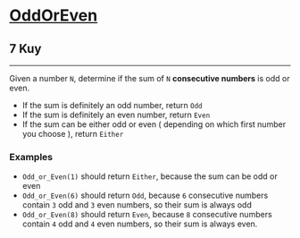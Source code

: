 <h1><a href="https://www.codewars.com/kata/619f200fd0ff91000eaf4a08/train/javascript">OddOrEven</a></h1>
<h2>7 Kuy</h2>
<hr><div><p>Given a number <code>N</code>, determine if the sum of <code>N</code> 
<b>consecutive numbers</b> is odd or even.</p></div>
<ul>
<li>If the sum is definitely an odd number, return <code>Odd</code></li>
<li>If the sum is definitely an even number, return <code>Even</code></li>
<li>If the sum can be either odd or even ( depending on which first number you choose ), return <code>Either</code></li>
</ul>
<h3>Examples</h3>
<ul>
<li><code>Odd_or_Even(1)</code> should return <code>Either</code>, because the sum can be odd or even</li>
<li><code>Odd_or_Even(6)</code> should return <code>Odd</code>, because <code>6</code> consecutive numbers contain 
<code>3</code> odd and <code>3</code> even numbers, so their sum is always odd</li>
<li><code>Odd_or_Even(8)</code> should return <code>Even</code>, 
because <code>8</code> consecutive numbers contain <code>4</code> odd and <code>4</code>
even numbers, so their sum is always even.</li>
</ul>